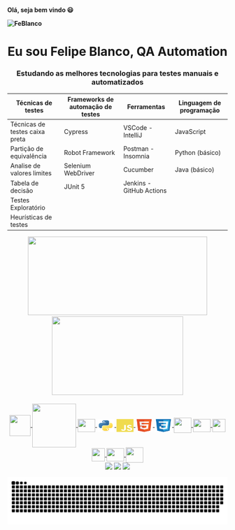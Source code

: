 #### Olá, seja bem vindo 😃<p align="left"> <img src="https://komarev.com/ghpvc/?username=FeBlanco&label=Profile%20views&color=0e75b6&style=flat" alt="FeBlanco" /> </p>
<h1 align="center">
Eu sou Felipe Blanco, QA Automation
</h1>
 <h3 align="center"> Estudando as melhores tecnologias para testes manuais e automatizados </h3>


|Técnicas de testes   | Frameworks de automação de testes  |   Ferramentas| Linguagem de programação  |
| ------------ | ------------ | ------------ | ------------ |
|  Técnicas de testes caixa preta  | Cypress  |   VSCode - IntelliJ |  JavaScript |
| Partição de equivalência  |Robot Framework   | Postman - Insomnia   | Python (básico)  |
|  Analise de valores limites  | Selenium WebDriver  | Cucumber | Java (básico) |
| Tabela de decisão   | JUnit 5  |  Jenkins - GitHub Actions |   |
|  Testes Exploratório |  |   |   |
|  Heurísticas de testes  |  |  |   |

<div align="center">
  <a href="https://github.com/FeBlanco">
  <img width="410" height="180em" src="https://github-readme-stats.vercel.app/api?username=Feblanco&show_icons=true&theme=gotham&include_all_commits=true&count_private=true"/>
  <img width="300" height="180em" src="https://github-readme-stats.vercel.app/api/top-langs/?username=FeBlanco&layout=compact&langs_count=7&theme=gotham"/>
</div>
  <div align="center">
  <div style="display: inline_block"><br>
  <img align="center"  height="48" width="48" src="https://upload.wikimedia.org/wikipedia/commons/e/e4/Robot-framework-logo.png">
  <img align="center"  height="100" width="100" src="https://raw.githubusercontent.com/cypress-io/cypress-icons/e61b554695b28267a1387a839f816c73e7a7e95e/src/logo/cypress-io-logo.svg">
   <img align="center"  height="30" width="40" src="https://cdn.jsdelivr.net/gh/devicons/devicon/icons/selenium/selenium-original.svg" />
  <img align="center"  height="30" width="40" src="https://raw.githubusercontent.com/devicons/devicon/master/icons/python/python-original.svg">
  <img align="center"  height="30" width="40" src="https://raw.githubusercontent.com/devicons/devicon/master/icons/javascript/javascript-plain.svg">
  <img align="center"  height="30" width="40" src="https://raw.githubusercontent.com/devicons/devicon/master/icons/html5/html5-original.svg">
  <img align="center"  height="30" width="40" src="https://raw.githubusercontent.com/devicons/devicon/master/icons/css3/css3-original.svg">
  <img align="center"  height="35" width="40" src="https://cdn.jsdelivr.net/gh/devicons/devicon/icons/java/java-original.svg" />
  <img align="center"  height="30" width="40" src="https://cdn.jsdelivr.net/gh/devicons/devicon/icons/cucumber/cucumber-plain.svg">
   <img align="center"  height="30" width="30" src="https://www.vectorlogo.zone/logos/getpostman/getpostman-icon.svg">
   <img align="center"  height="30" width="30" src="https://cdn.svgporn.com/logos/insomnia.svg">
  <img align="center"  height="30" width="40" src="https://cdn.jsdelivr.net/gh/devicons/devicon/icons/git/git-original.svg">
   <img align="center"  height="35" width="40" src="https://cdn.jsdelivr.net/gh/devicons/devicon/icons/jenkins/jenkins-original.svg">
</div>
<div> 
  <a href = "https://gitlab.com/FeBlanco"><img src="https://img.shields.io/badge/GitLab-330F63?style=for-the-badge&logo=gitlab&logoColor=white" target="_blank"></a>
  <a href = "mailto:feeh.blanco@gmail.com"><img src="https://img.shields.io/badge/-Gmail-%23333?style=for-the-badge&logo=gmail&logoColor=white" target="_blank"></a>
  <a href="https://www.linkedin.com/in/felipe-blanco-da-guarda-8a28861b4/" target="_blank"><img src="https://img.shields.io/badge/-LinkedIn-%230077B5?style=for-the-badge&logo=linkedin&logoColor=white" target="_blank"></a> 
  
  
 
  ![Snake animation](https://github.com/FeBlanco/FeBlanco/blob/output/github-contribution-grid-snake.svg)
 
</div>

